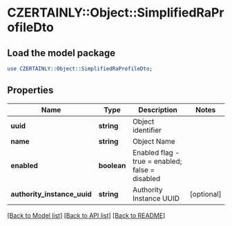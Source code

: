 # CZERTAINLY::Object::SimplifiedRaProfileDto

## Load the model package
```perl
use CZERTAINLY::Object::SimplifiedRaProfileDto;
```

## Properties
Name | Type | Description | Notes
------------ | ------------- | ------------- | -------------
**uuid** | **string** | Object identifier | 
**name** | **string** | Object Name | 
**enabled** | **boolean** | Enabled flag - true &#x3D; enabled; false &#x3D; disabled | 
**authority_instance_uuid** | **string** | Authority Instance UUID | [optional] 

[[Back to Model list]](../README.md#documentation-for-models) [[Back to API list]](../README.md#documentation-for-api-endpoints) [[Back to README]](../README.md)



